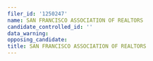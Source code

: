```yaml
---
filer_id: '1250247'
name: SAN FRANCISCO ASSOCIATION OF REALTORS
candidate_controlled_id: ''
data_warning: 
opposing_candidate: 
title: SAN FRANCISCO ASSOCIATION OF REALTORS
---
```

